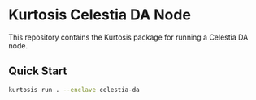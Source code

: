 # Kurtosis Celestia DA Node

This repository contains the Kurtosis package for running a Celestia DA node.

## Quick Start

```sh
kurtosis run . --enclave celestia-da
```
